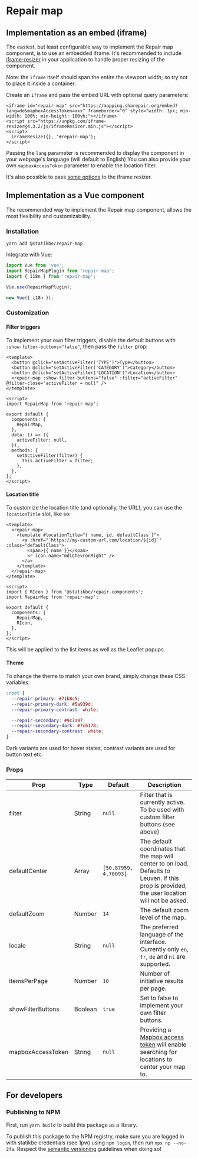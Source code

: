 # Repair map

## Implementation as an embed (iframe)

The easiest, but least configurable way to implement the Repair map component, is to use an embedded iframe. It's recommended to include [iframe-resizer](https://github.com/davidjbradshaw/iframe-resizer) in your application to handle proper resizing of the component.

Note: the `iframe` itself should span the entire the viewport width; so try not to place it inside a container.

Create an `iframe` and pass the embed URL with optional query parameters:

```
<iframe id="repair-map" src="https://mapping.sharepair.org/embed?lang=de&mapboxAccessToken=xxx" frameborder="0" style="width: 1px; min-width: 100%; min-height: 100vh;"></iframe>
<script src="https://unpkg.com/iframe-resizer@4.3.2/js/iframeResizer.min.js"></script>
<script>
  iFrameResize({}, '#repair-map');
</script>
```

Passing the `lang` parameter is recommended to display the component in your webpage's language (will default to English)
You can also provide your own `mapboxAccessToken` parameter to enable the location filter.

It's also possible to pass [some options](https://github.com/davidjbradshaw/iframe-resizer/blob/master/docs/parent_page/options.md) to the iframe resizer.

## Implementation as a Vue component

The recommended way to implement the Repair map component, allows the most flexibility and customizability.

### Installation

```
yarn add @statikbe/repair-map
```

Integrate with Vue:

```javascript
import Vue from 'vue';
import RepairMapPlugin from 'repair-map';
import { i18n } from 'repair-map';

Vue.use(RepairMapPlugin);

new Vue({ i18n });
```

### Customization

#### Filter triggers

To implement your own filter triggers, disable the default buttons with `:show-filter-buttons="false"`, then pass the `filter` prop:

```vue
<template>
  <button @click="setActiveFilter('TYPE')">Type</button>
  <button @click="setActiveFilter('CATEGORY')">Category</button>
  <button @click="setActiveFilter('LOCATION')">Location</button>
  <repair-map :show-filter-buttons="false" :filter="activeFilter" @filter-close="activeFilter = null" />
</template>

<script>
import RepairMap from 'repair-map';

export default {
  components: {
    RepairMap,
  },
  data: () => ({
    activeFilter: null,
  }),
  methods: {
    setActiveFilter(filter) {
      this.activeFilter = filter;
    },
  },
};
</script>
```

#### Location title

To customize the location title (and optionally, the URL), you can use the `locationTitle` slot, like so:

```vue
<template>
  <repair-map>
    <template #locationTitle="{ name, id, defaultClass }">
      <a :href="`https://my-custom-url.com/location/${id}`" :class="defaultClass">
        <span>{{ name }}</span>
        <r-icon name="mdiChevronRight" />
      </a>
    </template>
  </repair-map>
</template>

<script>
import { RIcon } from '@statikbe/repair-components';
import RepairMap from 'repair-map';

export default {
  components: {
    RepairMap,
    RIcon,
  },
};
</script>
```

This will be applied to the list items as well as the Leaflet popups.

#### Theme

To change the theme to match your own brand, simply change these CSS variables:

```css
:root {
  --repair-primary: #71b8c5;
  --repair-primary-dark: #5a939d;
  --repair-primary-contrast: white;

  --repair-secondary: #9c7a97;
  --repair-secondary-dark: #7c6178;
  --repair-secondary-contrast: white;
}
```

Dark variants are used for hover states, contrast variants are used for button text etc.

### Props

| Prop              | Type    | Default               | Description                                                                                                                                               |
| ----------------- | ------- | --------------------- | --------------------------------------------------------------------------------------------------------------------------------------------------------- |
| filter            | String  | `null`                | Filter that is currently active. To be used with custom filter buttons (see above)                                                                        |
| defaultCenter     | Array   | `[50.87959, 4.70093]` | The default coordinates that the map will center to on load. Defaults to Leuven. If this prop is provided, the user location will not be asked.           |
| defaultZoom       | Number  | `14`                  | The default zoom level of the map.                                                                                                                        |
| locale            | String  | `null`                | The preferred language of the interface. Currently only `en`, `fr`, `de` and `nl` are supported.                                                          |
| itemsPerPage      | Number  | `10`                  | Number of initiative results per page.                                                                                                                    |
| showFilterButtons | Boolean | `true`                | Set to false to implement your own filter buttons.                                                                                                        |
| mapboxAccessToken | String  | `null`                | Providing a [Mapbox access token](https://docs.mapbox.com/help/getting-started/access-tokens/) will enable searching for locations to center your map to. |

## For developers

### Publishing to NPM

First, run `yarn build` to build this package as a library.

To publish this package to the NPM registry, make sure you are logged in with statikbe credentials (see 1pw) using `npm login`, then run `npx np --no-2fa`. Respect the [semantic versioning](https://semver.org/) guidelines when doing so!
